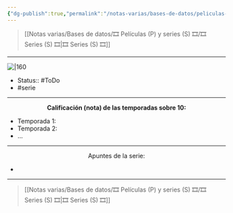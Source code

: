 ```yaml
---
{"dg-publish":true,"permalink":"/notas-varias/bases-de-datos/peliculas-p-y-series-s/s-puella-magi-madoka-magica/"}
---
```



> [[Notas varias/Bases de datos/🎞️ Películas (P) y series (S) 🎞️/🎞️ Series (S) 🎞️\|🎞️ Series (S) 🎞️]]

---

![|160](https://m.media-amazon.com/images/M/MV5BZGYyZDlhY2YtMmYwNC00YjM3LWEwZDEtMTRhOWI5NDViM2NlXkEyXkFqcGdeQXVyMjk0NTE0NA@@._V1_SX300.jpg)

- Status:: #ToDo 
- #serie 

---

**<center>Calificación (nota) de las temporadas sobre 10:</center>**

- Temporada 1: 
- Temporada 2: 
- ...

---

<center>Apuntes de la serie:</center>

- 

---

> [[Notas varias/Bases de datos/🎞️ Películas (P) y series (S) 🎞️/🎞️ Series (S) 🎞️\|🎞️ Series (S) 🎞️]]
